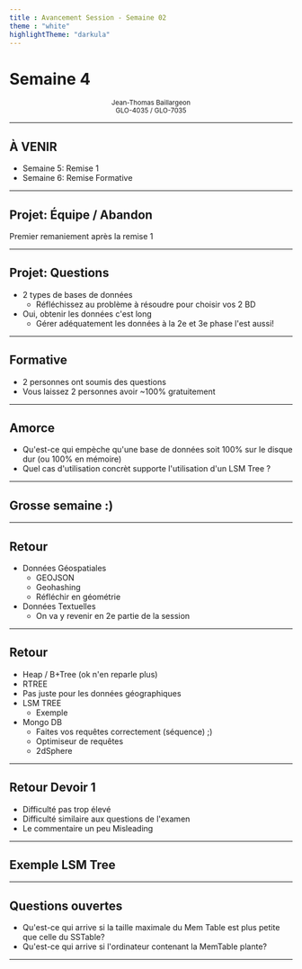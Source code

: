 ```yaml
---
title : Avancement Session - Semaine 02
theme : "white"
highlightTheme: "darkula"
---
```


# Semaine 4


<small><div align=center>Jean-Thomas Baillargeon</small>  
<small>GLO-4035 / GLO-7035</small>  </div>

---

## À VENIR

* Semaine 5: Remise 1
* Semaine 6: Remise Formative

---

## Projet: Équipe / Abandon

Premier remaniement après la remise 1

---

## Projet: Questions

* 2 types de bases de données
  * Réfléchissez au problème à résoudre pour choisir vos 2 BD
* Oui, obtenir les données c'est long
  * Gérer adéquatement les données à la 2e et 3e phase l'est aussi!

---

## Formative

* 2 personnes ont soumis des questions
* Vous laissez 2 personnes avoir ~100% gratuitement

---

## Amorce

* Qu'est-ce qui empèche qu'une base de données soit 100% sur le disque dur (ou 100% en mémoire)
* Quel cas d'utilisation concrèt supporte l'utilisation d'un LSM Tree ?

---

## Grosse semaine :)

---

## Retour

* Données Géospatiales
  * GEOJSON
  * Geohashing
  * Réfléchir en géométrie
* Données Textuelles
  * On va y revenir en 2e partie de la session
  
---

## Retour

* Heap / B+Tree (ok n'en reparle plus)
* RTREE 
 * Pas juste pour les données géographiques 
* LSM TREE
  * Exemple
* Mongo DB
  * Faites vos requêtes correctement (séquence) ;)
  * Optimiseur de requêtes
  * 2dSphere

---

## Retour Devoir 1

* Difficulté pas trop élevé
* Difficulté similaire aux questions de l'examen
* Le commentaire un peu Misleading

---

## Exemple LSM Tree

---

## Questions ouvertes

* Qu'est-ce qui arrive si la taille maximale du Mem Table est plus petite que celle du SSTable?
* Qu'est-ce qui arrive si l'ordinateur contenant la MemTable plante?

---